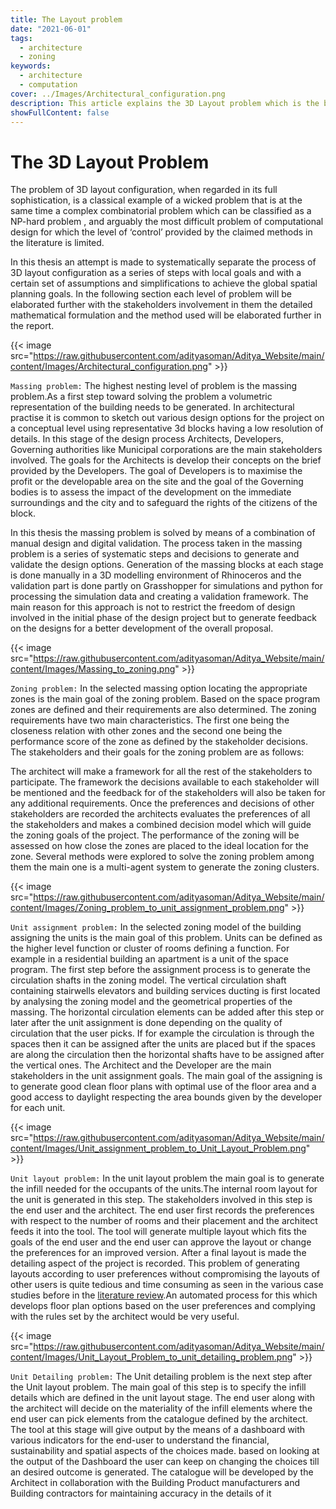 ```yaml
---
title: The Layout problem
date: "2021-06-01"
tags:
  - architecture
  - zoning
keywords:
  - architecture
  - computation
cover: ../Images/Architectural_configuration.png
description: This article explains the 3D Layout problem which is the basis of the project
showFullContent: false
---
```

# The 3D Layout Problem

The problem of 3D layout configuration, when regarded in its full sophistication, is a classical example of a wicked problem that is at the same time a complex combinatorial problem which can be classified as a NP-hard problem , and arguably the most difficult problem of computational design for which the level of ‘control’ provided by the claimed methods in the literature is limited.


In this thesis an attempt is made to systematically separate the process of 3D layout configuration as a series of steps with local goals and with a certain set of assumptions and simplifications to achieve the global spatial planning goals. In the following section each level of problem will be elaborated further with the stakeholders involvement in them the detailed mathematical formulation and the method used will be elaborated further in the report.

{{< image src="https://raw.githubusercontent.com/adityasoman/Aditya_Website/main/content/Images/Architectural_configuration.png" >}}

`Massing problem:`
The highest nesting level of problem is the massing problem.As a first step toward solving the problem a volumetric representation of the building needs to be generated. In architectural practise it is common to sketch out various design options for the project on a conceptual level using representative 3d blocks having a low resolution of details. In this stage of the design process Architects, Developers, Governing authorities like Municipal corporations are the main stakeholders involved. The goals for the  Architects is develop their concepts on the brief provided by the Developers. The goal of Developers is to maximise the profit or the developable area on the site and the goal of the Governing bodies is to assess the impact of the development on the immediate surroundings and the city and to safeguard the rights of the citizens of the block.


In this thesis the massing problem is solved by means of a combination of manual design and digital validation. The process taken in the massing problem is a series of systematic steps and decisions to generate and validate the design options. Generation of the massing blocks at each stage is done manually in a 3D modelling environment of Rhinoceros and the validation part is done partly on Grasshopper for simulations and python for processing the simulation data and creating a validation framework. The main reason for this approach is not to restrict the freedom of design involved in the initial phase of the design project but to generate feedback on the designs for a better development of the overall proposal.

{{< image src="https://raw.githubusercontent.com/adityasoman/Aditya_Website/main/content/Images/Massing_to_zoning.png" >}}

`Zoning problem:`
In the selected massing option locating the appropriate zones is the main goal of the zoning problem. Based on the space program zones are defined and their requirements are also determined. The zoning requirements have two main characteristics. The first one being the closeness relation with other zones and the second one being the performance score of the zone as defined by the stakeholder decisions. The stakeholders and their goals for the zoning problem are as follows:

The architect will make a framework for all the rest of the stakeholders to participate. The framework the decisions available to each stakeholder will be mentioned and the feedback for of the stakeholders will also be taken for any additional requirements. Once the preferences and decisions of other stakeholders are recorded the architects evaluates the preferences of all the stakeholders and  makes a combined decision model which will guide the zoning goals of the project. The performance of the zoning will be assessed on how close the zones are placed to the ideal location for the zone. Several methods were explored to solve the zoning problem among them the main one is a multi-agent system to generate the zoning clusters.

{{< image src="https://raw.githubusercontent.com/adityasoman/Aditya_Website/main/content/Images/Zoning_problem_to_unit_assignment_problem.png" >}}

`Unit assignment problem:`
In the selected zoning model of the building assigning the units is the main goal of this problem. Units can be defined as the higher level function or cluster of rooms defining a function. For example in a residential building an apartment is a unit of the space program.
The first step before the assignment process is to generate the circulation shafts in the zoning model. The vertical circulation shaft containing stairwells elevators and building services ducting is first located by analysing the zoning model and the geometrical properties of the massing. The horizontal circulation elements can be added after this step or later after the unit assignment is done depending on the quality of circulation that the user picks. If for example the circulation is through the spaces then it can be assigned after the units are placed but if the spaces are along the circulation then the horizontal shafts have to be assigned after the vertical ones.
The Architect and the Developer are the main stakeholders in the unit assignment goals. The main goal of the assigning is to generate good clean floor plans with optimal use of the floor area and a good access to daylight respecting the area bounds given by the developer for each unit. 

{{< image src="https://raw.githubusercontent.com/adityasoman/Aditya_Website/main/content/Images/Unit_assignment_problem_to_Unit_Layout_Problem.png" >}}
        
`Unit layout problem:`
In the unit layout problem the main goal is to generate the infill needed for the occupants of the units.The internal room layout for the unit is generated in this step. The stakeholders involved in this step is the end user and the architect. The end user first records the preferences with respect to the number of rooms and their placement and the architect feeds it into the tool. The tool will generate multiple layout which fits the goals of the end user and  the end user can approve the layout or change the preferences for an improved version. After a final layout is made the detailing aspect of the project is recorded. This problem of generating layouts according to user preferences without compromising the layouts of other users is quite tedious and time consuming as seen in the various case studies before in the [literature review](/posts/open-buildings).An automated process for this which develops floor plan options based on the user preferences and complying with the rules set by the architect would be very useful.

{{< image src="https://raw.githubusercontent.com/adityasoman/Aditya_Website/main/content/Images/Unit_Layout_Problem_to_unit_detailing_problem.png" >}}

`Unit Detailing problem:`
The Unit detailing problem is the next step after the Unit layout problem. The main goal of this step is to specify the infill details which are defined in the unit layout stage. The end user along with the architect will decide on the materiality of the infill elements where the end user can pick elements from the catalogue defined by the architect. The tool at this stage will give output by the means of a dashboard with various indicators for the end-user to understand the financial, sustainability and spatial aspects of the choices made. based on looking at the output of the Dashboard the user can keep on changing the choices till an desired outcome is generated. The catalogue will be developed by the Architect in collaboration with the Building Product manufacturers and Building contractors for maintaining accuracy in the details of it
